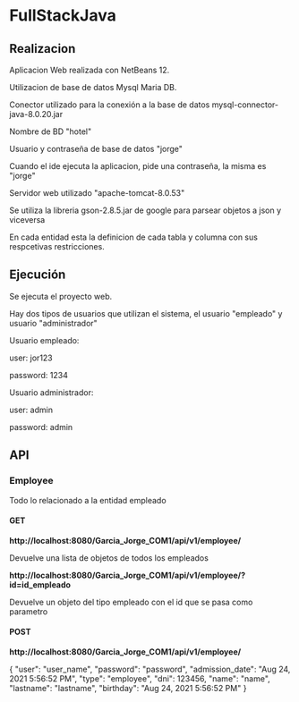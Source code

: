 # FullStackJava

## Realizacion
Aplicacion Web realizada con NetBeans 12.

Utilizacion de base de datos Mysql Maria DB.

Conector utilizado para la conexión a la base de datos mysql-connector-java-8.0.20.jar

Nombre de BD "hotel"

Usuario y contraseña de base de datos "jorge"

Cuando el ide ejecuta la aplicacion, pide una contraseña, la misma es "jorge"

Servidor web utilizado "apache-tomcat-8.0.53"

Se utiliza la libreria gson-2.8.5.jar de google para parsear objetos a json y viceversa

En cada entidad esta la definicion de cada tabla y columna con sus respcetivas restricciones.

## Ejecución
Se ejecuta el proyecto web.

Hay dos tipos de usuarios que utilizan el sistema, el usuario "empleado" y usuario "administrador"

Usuario empleado:

  user: jor123

  password: 1234

Usuario administrador:

  user: admin

  password: admin

## API

### Employee

Todo lo relacionado a la entidad empleado

#### GET

**http://localhost:8080/Garcia_Jorge_COM1/api/v1/employee/**

Devuelve una lista de objetos de todos los empleados


**http://localhost:8080/Garcia_Jorge_COM1/api/v1/employee/?id=id_empleado**

Devuelve un objeto del tipo empleado con el id que se pasa como parametro

#### POST

**http://localhost:8080/Garcia_Jorge_COM1/api/v1/employee/**

{
    "user": "user_name",
    "password": "password",
    "admission_date": "Aug 24, 2021 5:56:52 PM",
    "type": "employee",
    "dni": 123456,
    "name": "name",
    "lastname": "lastname",
    "birthday": "Aug 24, 2021 5:56:52 PM"
}

